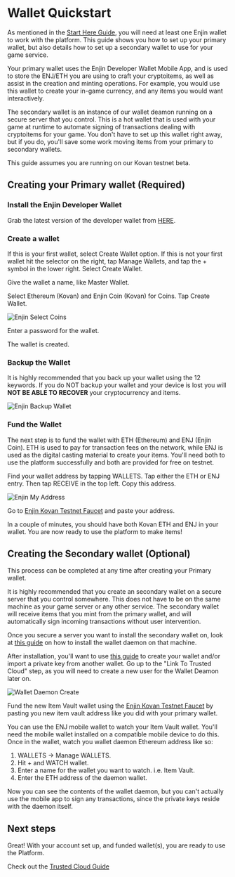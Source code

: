 # Wallet Quickstart

As mentioned in the [Start Here Guide](./starthere.md), you will need at least one Enjin wallet to work with the platform. This guide shows you how to set up your primary wallet, but
also details how to set up a secondary wallet to use for your game service.

Your primary wallet uses the Enjin Developer Wallet Mobile App, and is used to
store the ENJ/ETH you are using to craft your cryptoitems, as well as assist in the creation
and minting operations. For example, you would use this wallet to create your in-game
currency, and any items you would want interactively.

The secondary wallet is an instance of our wallet deamon running on a secure server that you
control. This is a hot wallet that is used with your game at runtime to automate signing of
transactions dealing with cryptoitems for your game. You don't have to set up this wallet
right away, but if you do, you'll save some work moving items from your primary to
secondary wallets.

This guide assumes you are running on our Kovan testnet beta.

## Creating your Primary wallet (Required)

### Install the Enjin Developer Wallet

Grab the latest version of the developer wallet from [HERE](https://drive.google.com/open?id=17l8pSm2_1m8VF7dH1p9TIdjZDjSja4Tt).

### Create a wallet
If this is your first wallet, select Create Wallet option. If this is not your first
wallet hit the selector on the right, tap Manage Wallets, and tap the + symbol in the
lower right. Select Create Wallet.

Give the wallet a name, like Master Wallet.

Select Ethereum (Kovan) and Enjin Coin (Kovan) for Coins. Tap Create Wallet.

![Enjin Select Coins](../docs/images/wallet_select_coins.png)

Enter a password for the wallet.

The wallet is created.

### Backup the Wallet
It is highly recommended that you back up your wallet using the 12 keywords. If you
do NOT backup your wallet and your device is lost you will **NOT BE ABLE TO RECOVER** your
cryptocurrency and items.

![Enjin Backup Wallet](../docs/images/wallet_master_wallet.png)

### Fund the Wallet

The next step is to fund the wallet with ETH (Ethereum) and ENJ (Enjin Coin). ETH is used
to pay for transaction fees on the network, while ENJ is used as the digital casting material
to create your items. You'll need both to use the platform successfully and both are provided
for free on testnet.

Find your wallet address by tapping WALLETS. Tap either the ETH or ENJ entry. Then tap
RECEIVE in the top left. Copy this address.

![Enjin My Address](../docs/images/wallet_get_address.png)

Go to [Enjin Kovan Testnet Faucet](https://kovan.faucet.enjin.io/) and paste your address.

In a couple of minutes, you should have both Kovan ETH and ENJ in your wallet. You are now ready to use the platform to make items!

## Creating the Secondary wallet (Optional)

This process can be completed at any time after creating your Primary wallet.

It is highly recommended that you create an secondary wallet on a secure server that you
control somewhere. This does not have to be on the same machine as your game server or
any other service. The secondary wallet will receive items that you mint from the primary
wallet, and will automatically sign incoming transactions without user intervention.

Once you secure a server you want to install the secondary wallet on, look at
[this guide](../docs/wallet_daemon_install.md) on how to install the wallet daemon on
that machine.

After installation, you'll want to use [this guide](../docs/wallet_daemon_first_steps.md)
to create your wallet and/or import a private key from another wallet. Go up to
the "Link To Trusted Cloud" step, as you will need to create a new user for the
Wallet Deamon later on.

![Wallet Daemon Create](../docs/images/wallet_daemon_create.png)

Fund the new Item Vault wallet using the [Enjin Kovan Testnet Faucet](https://kovan.faucet.enjin.io/) by pasting you new item vault address like you did with
your primary wallet.

You can use the ENJ mobile wallet to watch your Item Vault wallet. You'll need the mobile
wallet installed on a compatible mobile device to do this. Once in the wallet, watch you wallet daemon Ethereum address like so:

1. WALLETS -> Manage WALLETS.
2. Hit + and WATCH wallet.
3. Enter a name for the wallet you want to watch. i.e. Item Vault.
4. Enter the ETH address of the daemon wallet.

Now you can see the contents of the wallet daemon, but you can't actually use the
mobile app to sign any transactions, since the private keys reside with the daemon
itself.

## Next steps

Great! With your account set up, and funded wallet(s), you are ready to use the
Platform.

Check out the [Trusted Cloud Guide](./cloud_platform.md)
